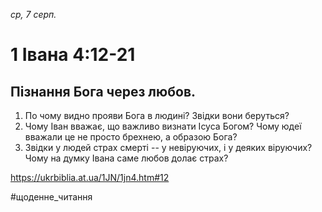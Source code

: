 
_ср, 7 серп._

# 1 Івана 4:12-21

## Пізнання Бога через любов.
1. По чому видно прояви Бога в людині? Звідки вони беруться?
2. Чому Іван вважає, що важливо визнати Ісуса Богом? Чому юдеї вважали це не просто брехнею, а образою Бога?
3. Звідки у людей страх смерті -- у невіруючих, і у деяких віруючих? Чому на думку Івана саме любов долає страх?

https://ukrbiblia.at.ua/1JN/1jn4.htm#12 

#щоденне_читання
